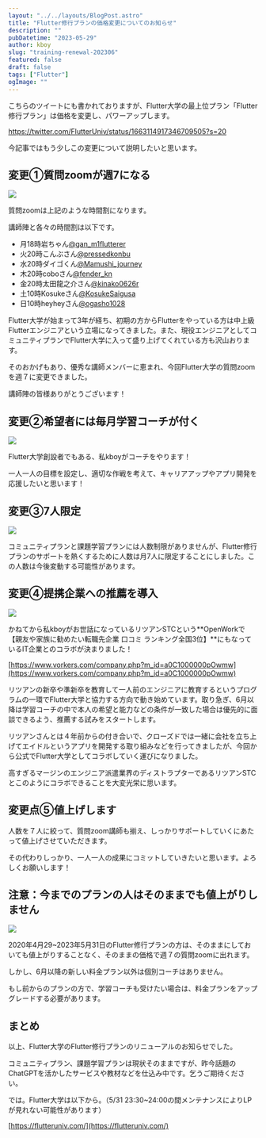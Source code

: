```yaml
---
layout: "../../layouts/BlogPost.astro"
title: "Flutter修行プランの価格変更についてのお知らせ"
description: ""
pubDatetime: "2023-05-29"
author: kboy
slug: "training-renewal-202306"
featured: false
draft: false
tags: ["Flutter"]
ogImage: ""
---
```


こちらのツイートにも書かれておりますが、Flutter大学の最上位プラン「Flutter修行プラン」は価格を変更し、パワーアップします。

https://twitter.com/FlutterUniv/status/1663114917346709505?s=20

今記事ではもう少しこの変更について説明したいと思います。

## 変更①質問zoomが週7になる

![](https://blog.flutteruniv.com/wp-content/uploads/2023/05/zoom_schedule-1024x305.png)

質問zoomは上記のような時間割になります。

講師陣と各々の時間割は以下です。

- 月18時岩ちゃん[@gan_m1flutterer](https://twitter.com/gan_m1flutterer)
- 火20時こんぶさん[@pressedkonbu](https://twitter.com/pressedkonbu)
- 水20時ダイゴくん[@Mamushi_journey](https://twitter.com/Mamushi_journey)
- 木20時coboさん[@fender_kn](https://twitter.com/fender_kn)
- 金20時太田龍之介さん[@kinako0626r](https://twitter.com/kinako0626r)
- 土10時Kosukeさん[@KosukeSaigusa](https://twitter.com/KosukeSaigusa)
- 日10時heyheyさん[@ogasho1028](https://twitter.com/ogasho1028)

Flutter大学が始まって3年が経ち、初期の方からFlutterをやっている方は中上級Flutterエンジニアという立場になってきました。また、現役エンジニアとしてコミュニティプランでFlutter大学に入って盛り上げてくれている方も沢山おります。

そのおかげもあり、優秀な講師メンバーに恵まれ、今回Flutter大学の質問zoomを週７に変更できました。

講師陣の皆様ありがとうございます！

## 変更②希望者には毎月学習コーチが付く

![](https://blog.flutteruniv.com/wp-content/uploads/2023/05/coach_kboy-1024x431.png)

Flutter大学創設者でもある、私kboyがコーチをやります！

一人一人の目標を設定し、適切な作戦を考えて、キャリアアップやアプリ開発を応援したいと思います！

## 変更③7人限定

![](https://blog.flutteruniv.com/wp-content/uploads/2023/05/凡才サムネ-1024x576.png)

コミュニティプランと課題学習プランには人数制限がありませんが、Flutter修行プランのサポートを熱くするために人数は月7人に限定することにしました。この人数は今後変動する可能性があります。

## 変更④提携企業への推薦を導入

![](https://blog.flutteruniv.com/wp-content/uploads/2023/05/修行プランのリニューアルのお知らせ-7-1024x576.png)

かねてから私kboyがお世話になっているリツアンSTCという**OpenWorkで【親友や家族に勧めたい転職先企業 口コミ ランキング全国3位】**にもなっているIT企業とのコラボが決まりました！

[https://www.vorkers.com/company.php?m_id=a0C1000000pOwmw](https://www.vorkers.com/company.php?m_id=a0C1000000pOwmw)

リツアンの新卒や準新卒を教育して一人前のエンジニアに教育するというプログラムの一環でFlutter大学と協力する方向で動き始めています。取り急ぎ、6月以降は学習コーチの中で本人の希望と能力などの条件が一致した場合は優先的に面談できるよう、推薦する試みをスタートします。

リツアンさんとは４年前からの付き合いで、クローズドでは一緒に会社を立ち上げてエイドルというアプリを開発する取り組みなどを行ってきましたが、今回から公式でFlutter大学としてコラボしていく運びになりました。

高すぎるマージンのエンジニア派遣業界のディストラプターであるリツアンSTCとこのようにコラボできることを大変光栄に思います。

## 変更点⑤値上げします

人数を７人に絞って、質問zoom講師も揃え、しっかりサポートしていくにあたって値上げさせていただきます。

その代わりしっかり、一人一人の成果にコミットしていきたいと思います。よろしくお願いします！

## 注意：今までのプランの人はそのままでも値上がりしません

![](https://blog.flutteruniv.com/wp-content/uploads/2023/05/修行プランのリニューアルのお知らせ-3-1024x576.png)

2020年4月29~2023年5月31日のFlutter修行プランの方は、そのままにしておいても値上がりすることなく、そのままの価格で週７の質問zoomに出れます。

しかし、6月以降の新しい料金プラン以外は個別コーチはありません。

もし前からのプランの方で、学習コーチも受けたい場合は、料金プランをアップグレードする必要があります。

## まとめ

以上、Flutter大学のFlutter修行プランのリニューアルのお知らせでした。

コミュニティプラン、課題学習プランは現状そのままですが、昨今話題のChatGPTを活かしたサービスや教材などを仕込み中です。乞うご期待ください。

では。Flutter大学は以下から。（5/31 23:30~24:00の間メンテナンスによりLPが見れない可能性があります）

[https://flutteruniv.com/](https://flutteruniv.com/)